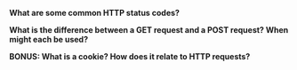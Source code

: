 **What are some common HTTP status codes?**


**What is the difference between a GET request and a POST request? When might each be used?**

**BONUS: What is a cookie? How does it relate to HTTP requests?**


